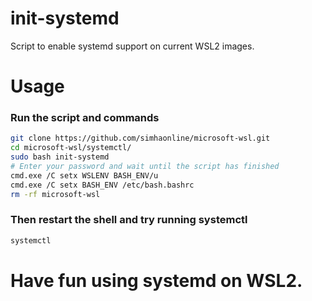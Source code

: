 # init-systemd
Script to enable systemd support on current WSL2 images. 

# Usage
### Run the script and commands
```sh
git clone https://github.com/simhaonline/microsoft-wsl.git
cd microsoft-wsl/systemctl/
sudo bash init-systemd
# Enter your password and wait until the script has finished
cmd.exe /C setx WSLENV BASH_ENV/u
cmd.exe /C setx BASH_ENV /etc/bash.bashrc
rm -rf microsoft-wsl
```
### Then restart the shell and try running systemctl
```sh
systemctl
```
# Have fun using systemd on WSL2. 
